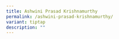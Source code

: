 ```yaml
---
title: Ashwini Prasad Krishnamurthy
permalink: /ashwini-prasad-krishnamurthy/
variant: tiptap
description: ""
---
```

<p></p>